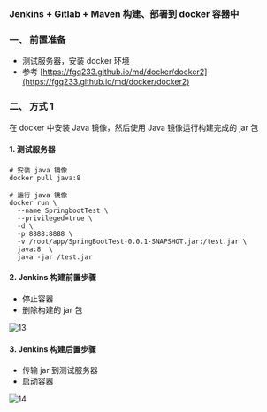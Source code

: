 ### Jenkins + Gitlab  + Maven 构建、部署到 docker 容器中
### 一、 前置准备
* 测试服务器，安装 docker 环境
* 参考 [https://fgq233.github.io/md/docker/docker2](https://fgq233.github.io/md/docker/docker2)

### 二、 方式 1 
在 docker 中安装 Java 镜像，然后使用 Java 镜像运行构建完成的 jar 包

#### 1. 测试服务器
```
# 安装 java 镜像
docker pull java:8

# 运行 java 镜像
docker run \
  --name SpringbootTest \
  --privileged=true \
  -d \
  -p 8888:8888 \
  -v /root/app/SpringBootTest-0.0.1-SNAPSHOT.jar:/test.jar \
  java:8  \
  java -jar /test.jar
```

#### 2. Jenkins 构建前置步骤
* 停止容器
* 删除构建的 jar 包

![13](https://fgq233.github.io/imgs/jenkins/013.png)


#### 3. Jenkins 构建后置步骤
* 传输 jar 到测试服务器
* 启动容器

![14](https://fgq233.github.io/imgs/jenkins/014.png)

